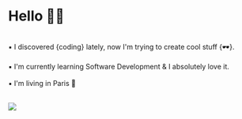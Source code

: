 # Hello 🖖🏼
<br />
▪️ I discovered {coding} lately, now I'm trying to create cool stuff {🕶}. 
<br />
<br />
▪️ I'm currently learning Software Development & I absolutely love it.
<br />
<br />
▪️ I'm living in Paris 📍
<br />
<br />

![](https://media.giphy.com/media/QWkuGmMgphvmE/giphy.gif)

